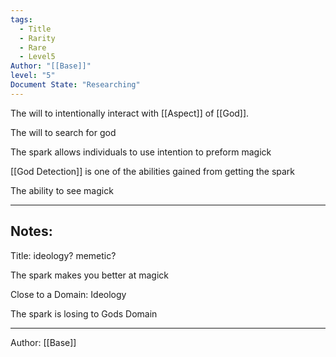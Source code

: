 ```yaml
---
tags:
  - Title
  - Rarity
  - Rare
  - Level5
Author: "[[Base]]"
level: "5"
Document State: "Researching"
---
```

The will to intentionally interact with [[Aspect]] of [[God]].

The will to search for god

The spark allows individuals to use intention to preform magick 

[[God Detection]] is one of the abilities gained from getting the spark

The ability to see magick
- - -
## Notes:
Title: ideology? memetic?

The spark makes you better at magick

Close to a Domain: Ideology

The spark is losing to Gods Domain 
- - -
Author: [[Base]]